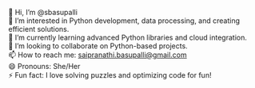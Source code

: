 👋 Hi, I’m @sbasupalli  
👀 I’m interested in Python development, data processing, and creating efficient solutions.  
🌱 I’m currently learning advanced Python libraries and cloud integration.  
💞️ I’m looking to collaborate on Python-based projects.  
📫 How to reach me: saipranathi.basupalli@gmail.com  
😄 Pronouns: She/Her  
⚡ Fun fact: I love solving puzzles and optimizing code for fun! 

<!---
sbasupalli/sbasupalli is a ✨ special ✨ repository because its `README.md` (this file) appears on your GitHub profile.
You can click the Preview link to take a look at your changes.
--->
